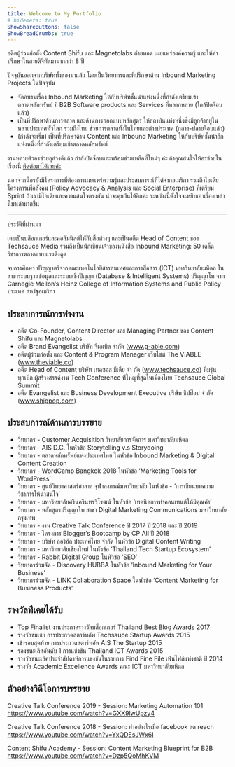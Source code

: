 ```yaml
---
title: Welcome to My Portfolio
# hidemeta: true
ShowShareButtons: false
ShowBreadCrumbs: true
---
```


อดีตผู้ร่วมก่อตั้ง Content Shifu และ Magnetolabs 
ถ่ายทอด เผยแพร่องค์ความรู้ และให้คำปรึกษาในสายดิจิทัลมามากกว่า 8 ปี 

ปัจจุบันออกจากบริษัททั้งสองมาแล้ว โดยเป็นวิทยากรและที่ปรึกษาด้าน Inbound Marketing
Projects ในปัจจุบัน
- จัดอบรมเรื่อง Inbound Marketing ให้กับบริษัทชั้นนำแห่งหนึ่งที่กำลังเตรียมเข้าตลาดหลักทรัพย์ มี B2B Software products และ Services ที่หลากหลาย (ใกล้ปิดจ็อบแล้ว)
- เป็นที่ปรึกษาด้านการตลาด และด้านการออกแบบหลักสูตร ให้สถาบันแห่งหนึ่งซึ่งมีลูกค้าอยู่ในหลายประเทศทั่วโลก รวมถึงไทย ช่วยการตลาดทั้งในไทยและต่างประเทศ (กลาง-ปลายจ็อบแล้ว)
- (กำลังจะเริ่ม) เป็นที่ปรึกษาด้าน Content และ Inbound Marketing ให้กับบริษัทชั้นนำอีกแห่งหนึ่งที่กำลังเตรียมเข้าตลาดหลักทรัพย์

งานหลายตัวอรช่วยลุล่วงดีแล้ว กำลังปิดจ็อบและพร้อมช่วยเหลือที่ใหม่ๆ ค่ะ ถ้าคุณสนใจให้อรช่วยในเรื่องนี้ [ติดต่อมาได้เลยค่ะ](/th/connect)

นอกจากนี้อรยังมีโครงการที่ต้องการเผยแพร่ความรู้และประสบการณ์ที่ได้จากอเมริกา รวมถึงไอเดียโครงการเพื่อสังคม (Policy Advocacy & Analysis และ Social Enterprise) ที่เตรียม Sprint ถ้าเรามีไอเดียและความสนใจตรงกัน น่าจะคุยกันได้อีกค่ะ ระหว่างนี้ตั้งใจจะหยิบเอาเรื่องเหล่านี้มาเล่ามากขึ้น

---

ประวัติที่ผ่านมา

เคยเป็นบล็อกเกอร์และคอลัมนิสต์ใหักับสื่อต่างๆ และเป็นอดีต Head of Content ของ Techsauce Media รวมถึงเป็นนักเขียนเจ้าของหนังสือ Inbound Marketing: 50 เคล็ดวิชาการตลาดแบบแรงดึงดูด

จบการศึกษา ปริญญาตรีจากคณะเทคโนโลยีสารสนเทศและการสื่อสาร (ICT) มหาวิทยาลัยมหิดล ในสาขาระบบฐานข้อมูลและระบบเชิงปัญญา (Database & Intelligent Systems)
ปริญญาโท จาก Carnegie Mellon’s Heinz College of Information Systems and Public Policy ประเทศ สหรัฐอเมริกา

## ประสบการณ์การทำงาน
- อดีต Co-Founder, Content Director และ Managing Partner ของ Content Shifu และ Magnetolabs
- อดีต Brand Evangelist บริษัท จีเอเบิล จำกัด (www.g-able.com)
- อดีตผู้ร่วมก่อตั้ง และ Content & Program Manager เว็บไซต์ The VIABLE (www.theviable.co)
- อดีต Head of Content บริษัท เทคซอส มีเดีย จำ กัด (www.techsauce.co) ทีมรุ่นบุกเบิก ผู้สร้างสรรค์งาน Tech Conference ท่ีใหญที่สุดในเมืองไทย Techsauce Global Summit
- อดีต Evangelist และ Business Development Executive บริษัท ชิปป๊อป จำกัด (www.shippop.com)

## ประสบการณ์ด้านการบรรยาย
- วิทยากร - Customer Acquisition วิทยาลัยการจัดการ มหาวิทยาลัยมหิดล
- วิทยากร - AIS D.C. ในหัวข้อ Storytelling v.s Storydoing
- วิทยากร - ตลาดหลักทรัพย์แห่งประเทศไทย ในหัวข้อ Inbound Marketing & Digital Content Creation
- วิทยากร - WordCamp Bangkok 2018 ในหัวข้อ ‘Marketing Tools for WordPress’
- วิทยากร - ศูนย์วิทยาศาสตร์ฮาลาล จุฬาลงกรณ์มหาวิทยาลัย ในหัวข้อ - ‘การเขียนบทความวิชาการให้น่าสนใจ’
- วิทยากร - มหาวิทยาลัยศรีนครินทรวิโรฒน์ ในหัวข้อ ‘เทคนิคการทำคอนเทนต์ให้มีคุณค่า’	
- วิทยากร - หลักสูตรปริญญาโท สาขา Digital Marketing Communications มหาวิทยาลัยกรุงเทพ
- วิทยากร - งาน Creative Talk Conference ปี 2017 ปี 2018 และ ปี 2019
- วิทยากร - โครงการ Blogger’s Bootcamp by CP All ปี 2018
- วิทยากร - บริษัท ลอริอัล ประเทศไทย จำกัด ในหัวข้อ Digital Content Writing
- วิทยากร - มหาวิทยาลัยเชียงใหม่ ในหัวข้อ ‘Thailand Tech Startup Ecosystem’
- วิทยากร - Rabbit Digital Group ในหัวข้อ ‘SEO’
- วิทยากรร่วมจัด - Discovery HUBBA ในหัวข้อ ‘Inbound Marketing for Your Business’
- วิทยากรร่วมจัด - LINK Collaboration Space ในหัวข้อ ‘Content Marketing for Business Products’ 

## รางวัลท่ีเคยได้รับ

- Top Finalist งานประกาศรางวัลบล็อกเกอร์ Thailand Best Blog Awards 2017
- รางวัลชมเชย การประกวดสตาร์ทอัพ Techsauce Startup Awards 2015
- เข้ารอบสุดท้าย การประกวดสตาร์ทอัพ AIS The Startup 2015
- รองชนะเลิศอันดับ 1 การแข่งขัน Thailand ICT Awards 2015
- รางวัลชนะเลิศประจำสัปดาห์การแข่งขันในรายการ Find Fine File เฟ้นไฟล์แห่งชาติ ปี 2014
- รางวัล Academic Excellence Awards คณะ ICT มหาวิทยาลัยมหิดล

## ตัวอย่างวิดีโอการบรรยาย

Creative Talk Conference 2019 - Session: Marketing Automation 101
https://www.youtube.com/watch?v=GXX9lwUpzy4

Creative Talk Conference 2018 - Session: ทำอย่างไรเมื่อ facebook ลด reach
https://www.youtube.com/watch?v=YxQDEsJWx6I

Content Shifu Academy - Session: Content Marketing Blueprint for B2B
https://www.youtube.com/watch?v=Dzp5QoMhKVM
